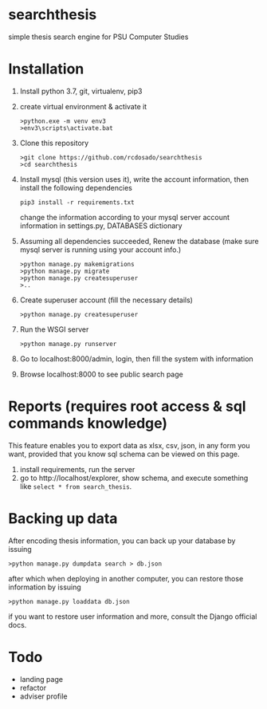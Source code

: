 # searchthesis
simple thesis search engine for PSU Computer Studies 

# Installation

1. Install python 3.7, git, virtualenv, pip3 
2. create virtual environment & activate it
	```batch
	>python.exe -m venv env3
	>env3\scripts\activate.bat
	```
3. Clone this repository
	```batch
	>git clone https://github.com/rcdosado/searchthesis
	>cd searchthesis
	```
4.  Install mysql (this version uses it), write the account information, then install the following dependencies
	```batch
	pip3 install -r requirements.txt
	```
	change the information according to your mysql server account information in settings.py, DATABASES dictionary

5.  Assuming all dependencies succeeded, Renew the database (make sure mysql server is running using your account info.)
	```batch
	>python manage.py makemigrations
	>python manage.py migrate
	>python manage.py createsuperuser
	>..
	```
6.  Create superuser account (fill the necessary details)
	```batch	
	>python manage.py createsuperuser	
	```
7.  Run the WSGI server
	```batch
	>python manage.py runserver	
	```
8.  Go to localhost:8000/admin, login, then fill the system with information
9.  Browse localhost:8000 to see public search page

# Reports (requires root access & sql commands knowledge)

This feature enables you to export data as xlsx, csv, json, in any form you want, provided that you know sql
schema can be viewed on this page. 

1. install requirements, run the server
2. go to http://localhost/explorer, show schema, and execute something like `select * from search_thesis`.


# Backing up data

After encoding thesis information, you can back up your database by issuing
```batch
>python manage.py dumpdata search > db.json
```
after which when deploying in another computer, you can restore those information by issuing
```batch
>python manage.py loaddata db.json
```
if you want to restore user information and more, consult the Django official docs.

# Todo
 * landing page
 * refactor
 * adviser profile
